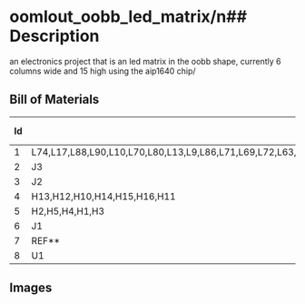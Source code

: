 # oomlout_oobb_led_matrix/n## Description
an electronics project that is an led matrix in the oobb shape, currently 6 columns wide and 15 high using the aip1640 chip/
## Bill of Materials
| Id | Designator | Footprint | Quantity | Designation | Supplier and ref |  
| --------- | -------- | ----- | --------- | ----------- | ------| 
| 1 | L74,L17,L88,L90,L10,L70,L80,L13,L9,L86,L71,L69,L72,L63,L20,L87,L58,L42,L16,L79,L45,L38,L85,L1,L61,L89,L4,L50,L75,L3,L76,L27,L7,L64,L35,L12,L65,L53,L60,L78,L23,L41,L83,L2,L15,L6,L22,L48,L55,L66,L5,L34,L30,L59,L11,L46,L82,L19,L73,L44,L33,L21,L31,L25,L40,L24,L57,L43,L36,L77,L51,L8,L49,L18,L14,L28,L37,L81,L29,L52,L84,L56,L32,L39,L26,L47,L62,L68,L54,L67 | l5_7297cd_electronic_led_5_mm | 90 | l5_electronic_led_5_mm |  |  |  
| 2 | J3 | h4psmra_adfe77_electronic_header_1_mm_jst_sh_4_pin_surface_mount_right_angle | 1 | h4psmra_adfe77_electronic_header_1_mm_jst_sh_4_pin_surface_mount_right_angle |  |  |  
| 3 | J2 | hi14p_abf4a4_electronic_header_2d54_mm_4_pin | 1 | hi14p_abf4a4_electronic_header_2d54_mm_4_pin |  |  |  
| 4 | H13,H12,H10,H14,H15,H16,H11 | mhm3_872f01_electronic_mounting_hole_m3 | 7 | mhm3_872f01_electronic_mounting_hole_m3 |  |  |  
| 5 | H2,H5,H4,H1,H3 | mhm6_fbea65_electronic_mounting_hole_m6 | 5 | mhm6_fbea65_electronic_mounting_hole_m6 |  |  |  
| 6 | J1 | hi14psmra_70c043_electronic_header_2d54_mm_4_pin_surface_mount_right_angle | 1 | hi14psmra_70c043_electronic_header_2d54_mm_4_pin_surface_mount_right_angle |  |  |  
| 7 | REF** | oobb_10_03 | 1 | oobb_10_03 |  |  |  
| 8 | U1 | iaip1640_fe0f02_electronic_ic_soic_28_wide_led_matrix_driver_16_x_8_wuxi_i_core_electronics_co_ltd_aip1640 | 1 | iaip1640_electronic_ic_soic_28_wide_led_matrix_driver_16_x_8_wuxi_i_core_electronics_co_ltd_aip1640 |  |  |  


## Images
